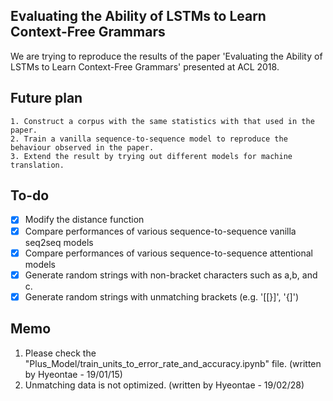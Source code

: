 ## Evaluating the Ability of LSTMs to Learn Context-Free Grammars

We are trying to reproduce the results of the paper 'Evaluating the Ability of LSTMs to Learn Context-Free Grammars' presented at ACL 2018.


## Future plan

    1. Construct a corpus with the same statistics with that used in the paper.
    2. Train a vanilla sequence-to-sequence model to reproduce the behaviour observed in the paper.
    3. Extend the result by trying out different models for machine translation.

## To-do
 - [X] Modify the distance function
 - [X] Compare performances of various sequence-to-sequence vanilla seq2seq models
 - [X] Compare performances of various sequence-to-sequence attentional models
 - [X] Generate random strings with non-bracket characters such as a,b, and c.
 - [X] Generate random strings with unmatching brackets (e.g. '[[}]', '{]')
 
## Memo
1. Please check the "Plus_Model/train_units_to_error_rate_and_accuracy.ipynb" file. (written by Hyeontae - 19/01/15)
2. Unmatching data is not optimized. (written by Hyeontae - 19/02/28)
